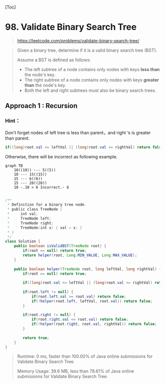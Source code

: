 [Toc]

# 98. Validate Binary Search Tree

> https://leetcode.com/problems/validate-binary-search-tree/

> Given a binary tree, determine if it is a valid binary search tree (BST).
>
> Assume a BST is defined as follows:
>
> - The left subtree of a node contains only nodes with keys **less than** the node's key.
> - The right subtree of a node contains only nodes with keys **greater than** the node's key.
> - Both the left and right subtrees must also be binary search trees.

## Approach 1 : Recursion

### Hint：

Don't forget nodes of left tree is less than parent，and right ‘s is greater than parent.

```java
if((long)root.val <= leftVal || (long)root.val >= rightVal) return false;
```

Otherwise, there will be incorrect as following example.

```mermaid
graph TB
	10((10)) --- 5((5))
	10 --- 15((15))
	15 --- 6((6))
	15 --- 20((20))
	10 -.10 > 6 Incorrect.- 6
```



```java

```

```java
/**
 * Definition for a binary tree node.
 * public class TreeNode {
 *     int val;
 *     TreeNode left;
 *     TreeNode right;
 *     TreeNode(int x) { val = x; }
 * }
 */
class Solution {
    public boolean isValidBST(TreeNode root) {
        if(root == null) return true;
        return helper(root, Long.MIN_VALUE, Long.MAX_VALUE);
    }
    
    public boolean helper(TreeNode root, long leftVal, long rightVal) {
        if(root == null) return true;
        
        if((long)root.val <= leftVal || (long)root.val >= rightVal) return false;
        
        if(root.left != null) {
            if(root.left.val >= root.val) return false;
            if(!helper(root.left, leftVal, root.val)) return false;
        }
        
        if(root.right != null) {
            if(root.right.val <= root.val) return false;
            if(!helper(root.right, root.val, rightVal)) return false;
        }
        
        return true;
    }
}
```

> Runtime: 0 ms, faster than 100.00% of Java online submissions for Validate Binary Search Tree.
>
> Memory Usage: 39.6 MB, less than 78.61% of Java online submissions for Validate Binary Search Tree.